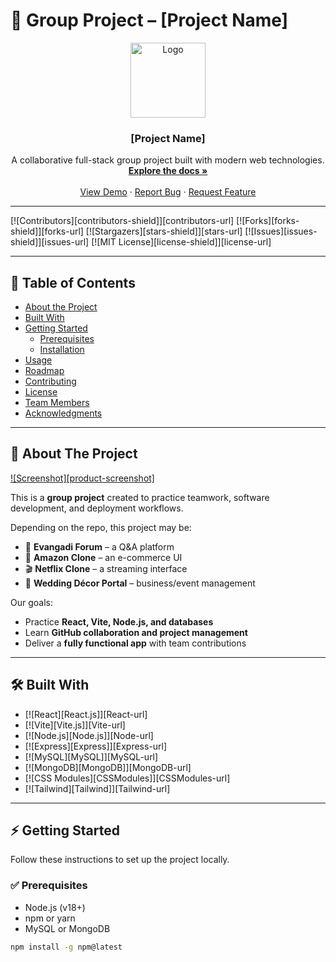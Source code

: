 <!-- PROJECT HEADER -->
# 📌 Group Project – [Project Name]

<div align="center">
  <a href="https://github.com/your-team/project-name">
    <img src="images/logo.png" alt="Logo" width="120" height="120">
  </a>

  <h3 align="center">[Project Name]</h3>

  <p align="center">
    A collaborative full-stack group project built with modern web technologies.  
    <br />
    <a href="https://github.com/your-team/project-name"><strong>Explore the docs »</strong></a>
    <br />
    <br />
    <a href="https://your-demo-link.netlify.app">View Demo</a>
    ·
    <a href="https://github.com/your-team/project-name/issues">Report Bug</a>
    ·
    <a href="https://github.com/your-team/project-name/issues">Request Feature</a>
  </p>
</div>

---

<!-- SHIELDS -->
[![Contributors][contributors-shield]][contributors-url]
[![Forks][forks-shield]][forks-url]
[![Stargazers][stars-shield]][stars-url]
[![Issues][issues-shield]][issues-url]
[![MIT License][license-shield]][license-url]

---

## 📑 Table of Contents
- [About the Project](#about-the-project)  
- [Built With](#built-with)  
- [Getting Started](#getting-started)  
  - [Prerequisites](#prerequisites)  
  - [Installation](#installation)  
- [Usage](#usage)  
- [Roadmap](#roadmap)  
- [Contributing](#contributing)  
- [License](#license)  
- [Team Members](#team-members)  
- [Acknowledgments](#acknowledgments)  

---

## 🚀 About The Project

[![Screenshot][product-screenshot]](https://example.com)

This is a **group project** created to practice teamwork, software development, and deployment workflows.  

Depending on the repo, this project may be:
- 📖 **Evangadi Forum** – a Q&A platform  
- 🛒 **Amazon Clone** – an e-commerce UI  
- 🎬 **Netflix Clone** – a streaming interface  
- 🎉 **Wedding Décor Portal** – business/event management  

Our goals:
- Practice **React, Vite, Node.js, and databases**  
- Learn **GitHub collaboration and project management**  
- Deliver a **fully functional app** with team contributions  

---

## 🛠️ Built With

- [![React][React.js]][React-url]  
- [![Vite][Vite.js]][Vite-url]  
- [![Node.js][Node.js]][Node-url]  
- [![Express][Express]][Express-url]  
- [![MySQL][MySQL]][MySQL-url]  
- [![MongoDB][MongoDB]][MongoDB-url]  
- [![CSS Modules][CSSModules]][CSSModules-url]  
- [![Tailwind][Tailwind]][Tailwind-url]  

---

## ⚡ Getting Started

Follow these instructions to set up the project locally.

### ✅ Prerequisites
- Node.js (v18+)  
- npm or yarn  
- MySQL or MongoDB  

```sh
npm install -g npm@latest
